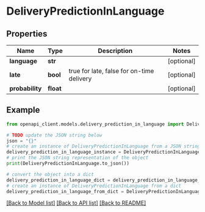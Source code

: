 # DeliveryPredictionInLanguage


## Properties

Name | Type | Description | Notes
------------ | ------------- | ------------- | -------------
**language** | **str** |  | [optional] 
**late** | **bool** | true for late, false for on-time delivery | [optional] 
**probability** | **float** |  | [optional] 

## Example

```python
from openapi_client.models.delivery_prediction_in_language import DeliveryPredictionInLanguage

# TODO update the JSON string below
json = "{}"
# create an instance of DeliveryPredictionInLanguage from a JSON string
delivery_prediction_in_language_instance = DeliveryPredictionInLanguage.from_json(json)
# print the JSON string representation of the object
print(DeliveryPredictionInLanguage.to_json())

# convert the object into a dict
delivery_prediction_in_language_dict = delivery_prediction_in_language_instance.to_dict()
# create an instance of DeliveryPredictionInLanguage from a dict
delivery_prediction_in_language_from_dict = DeliveryPredictionInLanguage.from_dict(delivery_prediction_in_language_dict)
```
[[Back to Model list]](../README.md#documentation-for-models) [[Back to API list]](../README.md#documentation-for-api-endpoints) [[Back to README]](../README.md)



